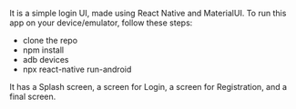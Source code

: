 It is a simple login UI, made using React Native and MaterialUI.
To run this app on your device/emulator, follow these steps:
- clone the repo
- npm install 
- adb devices
- npx react-native run-android

It has a Splash screen, a screen for Login, a screen for Registration, and a final screen. 
